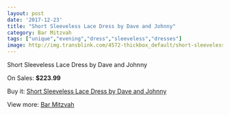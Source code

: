 ```yaml
---
layout: post
date: '2017-12-23'
title: "Short Sleeveless Lace Dress by Dave and Johnny"
category: Bar Mitzvah
tags: ["unique","evening","dress","sleeveless","dresses"]
image: http://img.transblink.com/4572-thickbox_default/short-sleeveless-lace-dress-by-dave-and-johnny.jpg
---
```

Short Sleeveless Lace Dress by Dave and Johnny

On Sales: **$223.99**
<a href="https://www.transblink.com/en/bar-mitzvah/1426-short-sleeveless-lace-dress-by-dave-and-johnny.html"><amp-img layout="responsive" width="600" height="600" src="//img.transblink.com/4572-thickbox_default/short-sleeveless-lace-dress-by-dave-and-johnny.jpg" alt="Short Sleeveless Lace Dress by Dave and Johnny 0" /></a>
<a href="https://www.transblink.com/en/bar-mitzvah/1426-short-sleeveless-lace-dress-by-dave-and-johnny.html"><amp-img layout="responsive" width="600" height="600" src="//img.transblink.com/4575-thickbox_default/short-sleeveless-lace-dress-by-dave-and-johnny.jpg" alt="Short Sleeveless Lace Dress by Dave and Johnny 1" /></a>
<a href="https://www.transblink.com/en/bar-mitzvah/1426-short-sleeveless-lace-dress-by-dave-and-johnny.html"><amp-img layout="responsive" width="600" height="600" src="//img.transblink.com/4574-thickbox_default/short-sleeveless-lace-dress-by-dave-and-johnny.jpg" alt="Short Sleeveless Lace Dress by Dave and Johnny 2" /></a>
<a href="https://www.transblink.com/en/bar-mitzvah/1426-short-sleeveless-lace-dress-by-dave-and-johnny.html"><amp-img layout="responsive" width="600" height="600" src="//img.transblink.com/4573-thickbox_default/short-sleeveless-lace-dress-by-dave-and-johnny.jpg" alt="Short Sleeveless Lace Dress by Dave and Johnny 3" /></a>

Buy it: [Short Sleeveless Lace Dress by Dave and Johnny](https://www.transblink.com/en/bar-mitzvah/1426-short-sleeveless-lace-dress-by-dave-and-johnny.html "Short Sleeveless Lace Dress by Dave and Johnny")

View more: [Bar Mitzvah](https://www.transblink.com/en/2-bar-mitzvah "Bar Mitzvah")
